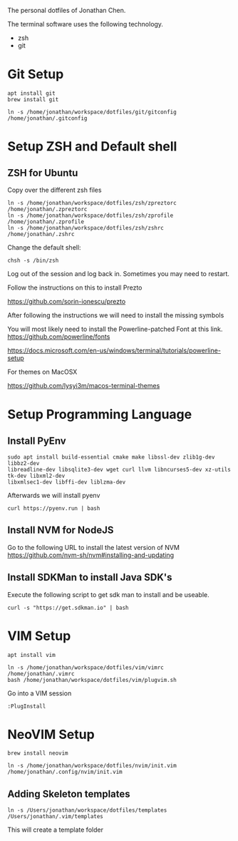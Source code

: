 The personal dotfiles of Jonathan Chen.

The terminal software uses the following technology.

* zsh
* git

# Git Setup
```console
apt install git
brew install git
```

```console
ln -s /home/jonathan/workspace/dotfiles/git/gitconfig /home/jonathan/.gitconfig
```
# Setup ZSH and Default shell

## ZSH for Ubuntu

Copy over the different zsh files

```console
ln -s /home/jonathan/workspace/dotfiles/zsh/zpreztorc /home/jonathan/.zpreztorc
ln -s /home/jonathan/workspace/dotfiles/zsh/zprofile /home/jonathan/.zprofile
ln -s /home/jonathan/workspace/dotfiles/zsh/zshrc /home/jonathan/.zshrc
```

Change the default shell:

```console
chsh -s /bin/zsh
```

Log out of the session and log back in. Sometimes you may need to restart.

Follow the instructions on this to install Prezto

https://github.com/sorin-ionescu/prezto

After following the instructions we will need to install the missing symbols

You will most likely need to install the Powerline-patched Font at this link.
https://github.com/powerline/fonts

https://docs.microsoft.com/en-us/windows/terminal/tutorials/powerline-setup

For themes on MacOSX

https://github.com/lysyi3m/macos-terminal-themes

# Setup Programming Language

## Install PyEnv

```console
sudo apt install build-essential cmake make libssl-dev zlib1g-dev libbz2-dev 
libreadline-dev libsqlite3-dev wget curl llvm libncurses5-dev xz-utils tk-dev libxml2-dev 
libxmlsec1-dev libffi-dev liblzma-dev
```

Afterwards we will install pyenv
```console
curl https://pyenv.run | bash
```

## Install NVM for NodeJS

Go to the following URL to install the latest version of NVM
https://github.com/nvm-sh/nvm#installing-and-updating

## Install SDKMan to install Java SDK's

Execute the following script to get sdk man to install and be useable.

```console
curl -s "https://get.sdkman.io" | bash
```


# VIM Setup

```console
apt install vim
```

```console
ln -s /home/jonathan/workspace/dotfiles/vim/vimrc /home/jonathan/.vimrc
bash /home/jonathan/workspace/dotfiles/vim/plugvim.sh
```

Go into a VIM session
```
:PlugInstall

```
# NeoVIM Setup
```console
brew install neovim
```

```console
ln -s /home/jonathan/workspace/dotfiles/nvim/init.vim /home/jonathan/.config/nvim/init.vim
```

## Adding Skeleton templates

```console
ln -s /Users/jonathan/workspace/dotfiles/templates /Users/jonathan/.vim/templates

```

This will create a template folder

